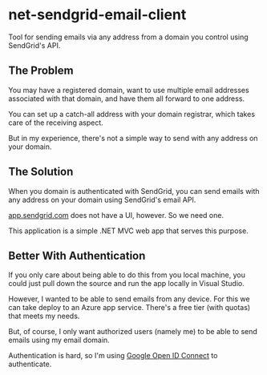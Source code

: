 # net-sendgrid-email-client

Tool for sending emails via any address from a domain you control using SendGrid's API.

## The Problem

You may have a registered domain, want to use multiple email addresses associated with that domain, and have them all forward to one address.

You can set up a catch-all address with your domain registrar, which takes care of the receiving aspect.

But in my experience, there's not a simple way to send with any address on your domain.

## The Solution

When you domain is authenticated with SendGrid, you can send emails with any address on your domain using SendGrid's email API.

[app.sendgrid.com](https://app.sendgrid.com/) does not have a UI, however. So we need one.

This application is a simple .NET MVC web app that serves this purpose.

## Better With Authentication

If you only care about being able to do this from you local machine, you could just pull down the source and run the app locally in Visual Studio.

However, I wanted to be able to send emails from any device. For this we can take deploy to an Azure app service. There's a free tier (with quotas) that meets my needs.

But, of course, I only want authorized users (namely me) to be able to send emails using my email domain.

Authentication is hard, so I'm using [Google Open ID Connect](https://developers.google.com/identity/protocols/oauth2/openid-connect) to authenticate.

